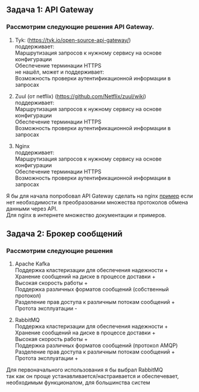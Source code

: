 ## Задача 1: API Gateway  
### Рассмотрим следующие решения API Gateway.
1. Tyk: (https://tyk.io/open-source-api-gateway/)  
поддерживает:  
Маршрутизация запросов к нужному сервису на основе конфигурации  
Обеспечение терминации HTTPS  
не нашёл, может и поддерживает:  
Возможность проверки аутентификационной информации в запросах  

2. Zuul (от netflix) (https://github.com/Netflix/zuul/wiki)  
поддерживает:  
Маршрутизация запросов к нужному сервису на основе конфигурации  
Обеспечение терминации HTTPS  
Возможность проверки аутентификационной информации в запросах  

3. Nginx  
поддерживает:  
Маршрутизация запросов к нужному сервису на основе конфигурации  
Обеспечение терминации HTTPS  
Возможность проверки аутентификационной информации в запросах  

Я бы для начала попробовал API Gateway сделать на nginx [пример](https://www.nginx.com/blog/deploying-nginx-plus-as-an-api-gateway-part-1/)
если нет необходимости в преобразовании множества протоколов обмена данными через API.  
Для nginx в интернете множество документации и примеров.  

## Задача 2: Брокер сообщений  
### Рассмотрим следующие решения  

1. Apache Kafka  
Поддержка кластеризации для обеспечения надежности +  
Хранение сообщений на диске в процессе доставки +  
Высокая скорость работы +  
Поддержка различных форматов сообщений (собственный протокол)  
Разделение прав доступа к различным потокам сообщений +  
Протота эксплуатации -  

2. RabbitMQ  
Поддержка кластеризации для обеспечения надежности +  
Хранение сообщений на диске в процессе доставки +  
Высокая скорость работы +  
Поддержка различных форматов сообщений  (протокол AMQP)  
Разделение прав доступа к различным потокам сообщений +  
Протота эксплуатации +  

Для первоначального использования я бы выбрал RabbitMQ  
так как он проще устанавливается/настраивается и обеспечевает, необходимым функционалом, для большинства систем  



